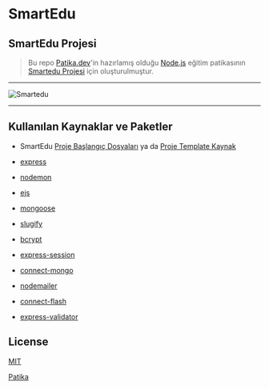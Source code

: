 # SmartEdu

## SmartEdu Projesi

> Bu repo [Patika.dev](https://www.patika.dev/tr)'in hazırlamış olduğu [Node.js](https://app.patika.dev/courses/nodejs) eğitim patikasının [Smartedu Projesi](https://app.patika.dev/courses/nodejs/SmarteduProject) için oluşturulmuştur.

---

![Smartedu](https://html.design/wp-content/uploads/2019/01/smartedu-758x948.jpg)

---

## Kullanılan Kaynaklar ve Paketler

- SmartEdu [Proje Başlangıç Dosyaları](https://drive.google.com/drive/folders/1JQRLo-IZG-B3536rJSZ2jZeKfkcjNcA4) ya da [Proje Template Kaynak](https://html.design/download/smartedu-education-template/)

- [express](https://www.npmjs.com/package/express)

- [nodemon](https://www.npmjs.com/package/nodemon)

- [ejs](https://www.npmjs.com/package/ejs)

- [mongoose](https://www.npmjs.com/package/mongoose)

- [slugify](https://www.npmjs.com/package/slugify)

- [bcrypt](https://www.npmjs.com/package/bcrypt)

- [express-session](https://www.npmjs.com/package/express-session)

- [connect-mongo](https://www.npmjs.com/package/connect-mongo)

- [nodemailer](https://www.npmjs.com/package/nodemailer)

- [connect-flash](https://www.npmjs.com/package/connect-flash)

- [express-validator](https://www.npmjs.com/package/express-validator)

## License

[MIT](https://choosealicense.com/licenses/mit/)

[Patika](https://www.patika.dev)
